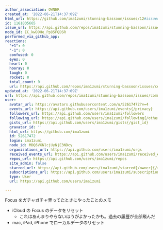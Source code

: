 ```yaml
---
author_association: OWNER
created_at: '2022-06-21T14:37:09Z'
html_url: https://github.com/ima1zumi/stunning-bassoon/issues/12#issuecomment-1161835665
id: 1161835665
issue_url: https://api.github.com/repos/ima1zumi/stunning-bassoon/issues/12
node_id: IC_kwDOHe_Pp85FQDSR
performed_via_github_app: 
reactions:
  "+1": 0
  "-1": 0
  confused: 0
  eyes: 0
  heart: 0
  hooray: 0
  laugh: 0
  rocket: 0
  total_count: 0
  url: https://api.github.com/repos/ima1zumi/stunning-bassoon/issues/comments/1161835665/reactions
updated_at: '2022-06-21T14:37:09Z'
url: https://api.github.com/repos/ima1zumi/stunning-bassoon/issues/comments/1161835665
user:
  avatar_url: https://avatars.githubusercontent.com/u/52617472?v=4
  events_url: https://api.github.com/users/ima1zumi/events{/privacy}
  followers_url: https://api.github.com/users/ima1zumi/followers
  following_url: https://api.github.com/users/ima1zumi/following{/other_user}
  gists_url: https://api.github.com/users/ima1zumi/gists{/gist_id}
  gravatar_id: ''
  html_url: https://github.com/ima1zumi
  id: 52617472
  login: ima1zumi
  node_id: MDQ6VXNlcjUyNjE3NDcy
  organizations_url: https://api.github.com/users/ima1zumi/orgs
  received_events_url: https://api.github.com/users/ima1zumi/received_events
  repos_url: https://api.github.com/users/ima1zumi/repos
  site_admin: false
  starred_url: https://api.github.com/users/ima1zumi/starred{/owner}{/repo}
  subscriptions_url: https://api.github.com/users/ima1zumi/subscriptions
  type: User
  url: https://api.github.com/users/ima1zumi

---
```

Focus をガチャガチャ弄ってたときにやったことのメモ

- iCloud の Focus のデータをリセット
    - これはあんまりやらないほうがよかったかも。過去の履歴が全部飛んだ
- mac, iPad, iPhone でローカルデータのリセット